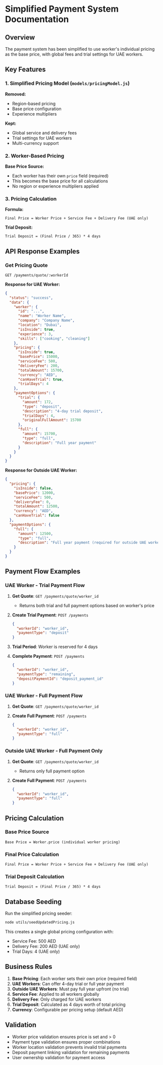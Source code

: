 # Simplified Payment System Documentation

## Overview

The payment system has been simplified to use worker's individual pricing as the base price, with global fees and trial settings for UAE workers.

## Key Features

### 1. Simplified Pricing Model (`models/pricingModel.js`)

**Removed:**

- Region-based pricing
- Base price configuration
- Experience multipliers

**Kept:**

- Global service and delivery fees
- Trial settings for UAE workers
- Multi-currency support

### 2. Worker-Based Pricing

**Base Price Source:**

- Each worker has their own `price` field (required)
- This becomes the base price for all calculations
- No region or experience multipliers applied

### 3. Pricing Calculation

**Formula:**

```
Final Price = Worker Price + Service Fee + Delivery Fee (UAE only)
```

**Trial Deposit:**

```
Trial Deposit = (Final Price / 365) * 4 days
```

## API Response Examples

### Get Pricing Quote

```
GET /payments/quote/:workerId
```

**Response for UAE Worker:**

```json
{
  "status": "success",
  "data": {
    "worker": {
      "id": "...",
      "name": "Worker Name",
      "company": "Company Name",
      "location": "Dubai",
      "isInside": true,
      "experience": 3,
      "skills": ["cooking", "cleaning"]
    },
    "pricing": {
      "isInside": true,
      "basePrice": 15000,
      "serviceFee": 500,
      "deliveryFee": 200,
      "totalAmount": 15700,
      "currency": "AED",
      "canHaveTrial": true,
      "trialDays": 4
    },
    "paymentOptions": {
      "trial": {
        "amount": 172,
        "type": "deposit",
        "description": "4-day trial deposit",
        "trialDays": 4,
        "originalFullAmount": 15700
      },
      "full": {
        "amount": 15700,
        "type": "full",
        "description": "Full year payment"
      }
    }
  }
}
```

**Response for Outside UAE Worker:**

```json
{
  "pricing": {
    "isInside": false,
    "basePrice": 12000,
    "serviceFee": 500,
    "deliveryFee": 0,
    "totalAmount": 12500,
    "currency": "AED",
    "canHaveTrial": false
  },
  "paymentOptions": {
    "full": {
      "amount": 12500,
      "type": "full",
      "description": "Full year payment (required for outside UAE workers)"
    }
  }
}
```

## Payment Flow Examples

### UAE Worker - Trial Payment Flow

1. **Get Quote**: `GET /payments/quote/worker_id`
   - Returns both trial and full payment options based on worker's price

2. **Create Trial Payment**: `POST /payments`

   ```json
   {
     "workerId": "worker_id",
     "paymentType": "deposit"
   }
   ```

3. **Trial Period**: Worker is reserved for 4 days

4. **Complete Payment**: `POST /payments`
   ```json
   {
     "workerId": "worker_id",
     "paymentType": "remaining",
     "depositPaymentId": "deposit_payment_id"
   }
   ```

### UAE Worker - Full Payment Flow

1. **Get Quote**: `GET /payments/quote/worker_id`

2. **Create Full Payment**: `POST /payments`
   ```json
   {
     "workerId": "worker_id",
     "paymentType": "full"
   }
   ```

### Outside UAE Worker - Full Payment Only

1. **Get Quote**: `GET /payments/quote/worker_id`
   - Returns only full payment option

2. **Create Full Payment**: `POST /payments`
   ```json
   {
     "workerId": "worker_id",
     "paymentType": "full"
   }
   ```

## Pricing Calculation

### Base Price Source

```
Base Price = Worker.price (individual worker pricing)
```

### Final Price Calculation

```
Final Price = Worker Price + Service Fee + Delivery Fee (UAE only)
```

### Trial Deposit Calculation

```
Trial Deposit = (Final Price / 365) * 4 days
```

## Database Seeding

Run the simplified pricing seeder:

```bash
node utils/seedUpdatedPricing.js
```

This creates a single global pricing configuration with:

- Service Fee: 500 AED
- Delivery Fee: 200 AED (UAE only)
- Trial Days: 4 (UAE only)

## Business Rules

1. **Base Pricing**: Each worker sets their own price (required field)
2. **UAE Workers**: Can offer 4-day trial or full year payment
3. **Outside UAE Workers**: Must pay full year upfront (no trial)
4. **Service Fee**: Applied to all workers globally
5. **Delivery Fee**: Only charged for UAE workers
6. **Trial Deposit**: Calculated as 4 days worth of total pricing
7. **Currency**: Configurable per pricing setup (default AED)

## Validation

- Worker price validation ensures price is set and > 0
- Payment type validation ensures proper combinations
- Worker location validation prevents invalid trial payments
- Deposit payment linking validation for remaining payments
- User ownership validation for payment access
